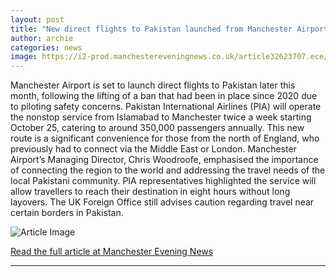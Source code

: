 ```yaml
---
layout: post
title: "New direct flights to Pakistan launched from Manchester Airport after ban lifted"
author: archie
categories: news
image: https://i2-prod.manchestereveningnews.co.uk/article32623707.ece/ALTERNATES/s1200/1_Manchester-Airport-March-25.jpg
---
```

Manchester Airport is set to launch direct flights to Pakistan later this month, following the lifting of a ban that had been in place since 2020 due to piloting safety concerns. Pakistan International Airlines (PIA) will operate the nonstop service from Islamabad to Manchester twice a week starting October 25, catering to around 350,000 passengers annually. This new route is a significant convenience for those from the north of England, who previously had to connect via the Middle East or London. Manchester Airport’s Managing Director, Chris Woodroofe, emphasised the importance of connecting the region to the world and addressing the travel needs of the local Pakistani community. PIA representatives highlighted the service will allow travellers to reach their destination in eight hours without long layovers. The UK Foreign Office still advises caution regarding travel near certain borders in Pakistan.

![Article Image](https://i2-prod.manchestereveningnews.co.uk/article32623707.ece/ALTERNATES/s1200/1_Manchester-Airport-March-25.jpg)

[Read the full article at Manchester Evening News](https://www.manchestereveningnews.co.uk/news/greater-manchester-news/new-direct-flights-pakistan-launched-32623699)

---
